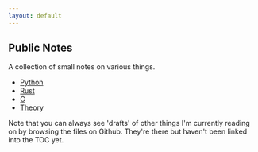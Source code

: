```yaml
---
layout: default
---
```


## Public Notes

A collection of small notes on various things.

 * [Python](./Python/index.md)
 * [Rust](./Rust/index.md)
 * [C](./C/index.md)
 * [Theory](./Theory/index.md)

Note that you can always see 'drafts' of other things I'm currently reading on by 
browsing the files on Github. They're there but haven't been linked into the TOC yet.
